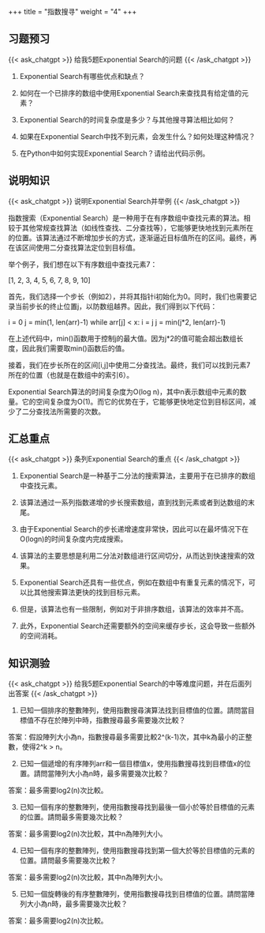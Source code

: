 +++
title = "指数搜寻"
weight = "4"
+++
## 习题预习
{{< ask_chatgpt >}}
给我5题Exponential Search的问题
{{< /ask_chatgpt >}}



1. Exponential Search有哪些优点和缺点？

2. 如何在一个已排序的数组中使用Exponential Search来查找具有给定值的元素？

3. Exponential Search的时间复杂度是多少？与其他搜寻算法相比如何？

4. 如果在Exponential Search中找不到元素，会发生什么？如何处理这种情况？

5. 在Python中如何实现Exponential Search？请给出代码示例。   

## 说明知识
{{< ask_chatgpt >}}
说明Exponential Search并举例
{{< /ask_chatgpt >}}



指数搜索（Exponential Search）是一种用于在有序数组中查找元素的算法。相较于其他常规查找算法（如线性查找、二分查找等），它能够更快地找到元素所在的位置。该算法通过不断增加步长的方式，逐渐逼近目标值所在的区间。最终，再在该区间使用二分查找算法定位到目标值。

举个例子，我们想在以下有序数组中查找元素7：

[1, 2, 3, 4, 5, 6, 7, 8, 9, 10]

首先，我们选择一个步长（例如2），并将其指针i初始化为0。同时，我们也需要记录当前步长的终止位置j，以防数组越界。因此，我们得到以下代码：

i = 0
j = min(1, len(arr)-1)
while arr[j] < x:
    i = j
    j = min(j*2, len(arr)-1)

在上述代码中，min()函数用于控制j的最大值。因为j*2的值可能会超出数组长度，因此我们需要取min()函数后的值。

接着，我们在步长所在的区间[i,j]中使用二分查找法。最终，我们可以找到元素7所在的位置（也就是在数组中的索引6）。

Exponential Search算法的时间复杂度为O(log n)，其中n表示数组中元素的数量。它的空间复杂度为O(1)。而它的优势在于，它能够更快地定位到目标区间，减少了二分查找法所需要的次数。   

## 汇总重点
{{< ask_chatgpt >}}
条列Exponential Search的重点
{{< /ask_chatgpt >}}



1. Exponential Search是一种基于二分法的搜索算法，主要用于在已排序的数组中查找元素。

2. 该算法通过一系列指数递增的步长搜索数组，直到找到元素或者到达数组的末尾。

3. 由于Exponential Search的步长递增速度非常快，因此可以在最坏情况下在O(logn)的时间复杂度内完成搜索。

4. 该算法的主要思想是利用二分法对数组进行区间切分，从而达到快速搜索的效果。

5. Exponential Search还具有一些优点，例如在数组中有重复元素的情况下，可以比其他搜索算法更快的找到目标元素。

6. 但是，该算法也有一些限制，例如对于非排序数组，该算法的效率并不高。

7. 此外，Exponential Search还需要额外的空间来缓存步长，这会导致一些额外的空间消耗。   

## 知识测验
{{< ask_chatgpt >}}
给我5题Exponential Search的中等难度问题，并在后面列出答案
{{< /ask_chatgpt >}}



1. 已知一個排序的整數陣列，使用指數搜尋演算法找到目標值的位置。請問當目標值不存在於陣列中時，指數搜尋最多需要幾次比較？

答案：假設陣列大小為n，指數搜尋最多需要比較2^(k-1)次，其中k為最小的正整數，使得2^k > n。

2. 已知一個遞增的有序陣列arr和一個目標值x，使用指數搜尋找到目標值x的位置。請問當陣列大小為n時，最多需要幾次比較？

答案：最多需要log2(n)次比較。

3. 已知一個有序的整數陣列，使用指數搜尋找到最後一個小於等於目標值的元素的位置。請問最多需要幾次比較？

答案：最多需要log2(n)次比較，其中n為陣列大小。

4. 已知一個有序的整數陣列，使用指數搜尋找到第一個大於等於目標值的元素的位置。請問最多需要幾次比較？

答案：最多需要log2(n)次比較，其中n為陣列大小。

5. 已知一個旋轉後的有序整數陣列，使用指數搜尋找到目標值的位置。請問當陣列大小為n時，最多需要幾次比較？

答案：最多需要log2(n)次比較。   

